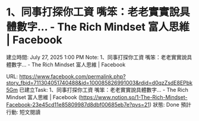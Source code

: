 # 1、同事打探你工資 嘴笨：老老實實說具體數字... - The Rich Mindset 富人思維 | Facebook

建立時間: July 27, 2025 1:00 PM
Note: 1、同事打探你工資 嘴笨：老老實實說具體數字... - The Rich Mindset 富人思維 | Facebook

URL: https://www.facebook.com/permalink.php?story_fbid=711304051740488&id=100085826991003&rdid=d0qzZsdE8EPbk5Gm
已建立Task: 1、同事打探你工資 嘴笨：老老實實說具體數字... - The Rich Mindset 富人思維 | Facebook  (https://www.notion.so/1-The-Rich-Mindset-Facebook-23e45cd11e85809987d8dbf00685eb7e?pvs=21) 
狀態: Done
預計行動: 短文閱讀